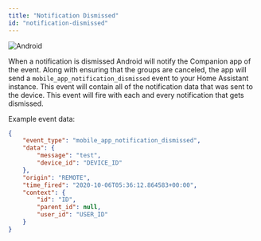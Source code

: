 ```yaml
---
title: "Notification Dismissed"
id: "notification-dismissed"
---
```


![Android](/assets/android.svg)<br />

When a notification is dismissed Android will notify the Companion app of the event. Along with ensuring that the groups are canceled, the app will send a `mobile_app_notification_dismissed` event to your Home Assistant instance. This event will contain all of the notification data that was sent to the device. This event will fire with each and every notification that gets dismissed.

Example event data:

```json
{
    "event_type": "mobile_app_notification_dismissed",
    "data": {
        "message": "test",
        "device_id": "DEVICE_ID"
    },
    "origin": "REMOTE",
    "time_fired": "2020-10-06T05:36:12.864583+00:00",
    "context": {
        "id": "ID",
        "parent_id": null,
        "user_id": "USER_ID"
    }
}
```